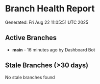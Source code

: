 # Branch Health Report
Generated: Fri Aug 22 11:05:51 UTC 2025

## Active Branches
- **main** - 16 minutes ago by Dashboard Bot

## Stale Branches (>30 days)
No stale branches found
